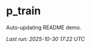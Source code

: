 # p_train

Auto-updating README demo.

<!--START_SECTION:status-->
_Last run: 2025-10-30 17:22 UTC_
<!--END_SECTION:status-->























































































































































































































































































































































































































































































































































































































































































































































































































































































































































































































































































































































































































































































































































































































































































































































































